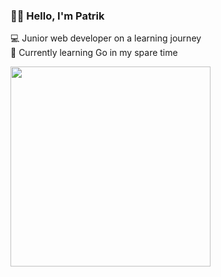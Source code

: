### 👋🏻 Hello, I'm Patrik

💻 Junior web developer on a learning journey\
🩵 Currently learning Go in my spare time

<div>
  <img height="320" src="https://iili.io/dtJ4DPV.png"  />
</div>

